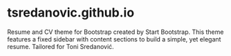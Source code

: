 # tsredanovic.github.io
Resume and CV theme for Bootstrap created by Start Bootstrap. This theme features a fixed sidebar with content sections to build a simple, yet elegant resume. Tailored for Toni Sredanović.
